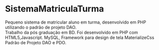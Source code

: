 # SistemaMatriculaTurma
Pequeno sistema de matricular aluno em turma, desenvolvido em PHP utilizando o padrão de projeto DAO.  
Trabalho da pós graduação em BD.
Foi desenvolvido em PHP com HTML5,Javascript.
MySQL,
Framework para design de tela MaterializeCss
Padrão de Projeto DAO e PDO.
